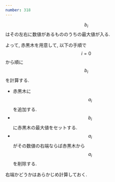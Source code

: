 ```yaml
---
number: 318
---
```

$$ b_i $$ はその左右に数値があるもののうちの最大値が入る.

よって, 赤黒木を用意して, 以下の手順で $$ i = 0 $$ から順に $$ b_i $$ を計算する.

* 赤黒木に $$ a_i $$ を追加する.
* $$ b_i $$ に赤黒木の最大値をセットする.
* $$ a_i $$ がその数値の右端ならば赤黒木から $$ a_i $$ を削除する.

右端かどうかはあらかじめ計算しておく.
